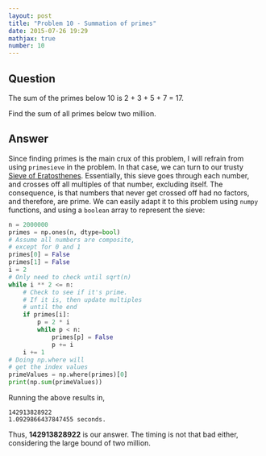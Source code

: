 ```yaml
---
layout: post
title: "Problem 10 - Summation of primes"
date: 2015-07-26 19:29
mathjax: true
number: 10
---
```


## Question

The sum of the primes below 10 is 2 + 3 + 5 + 7 = 17.

Find the sum of all primes below two million.

## Answer

Since finding primes is the main crux of this problem, I will refrain from using `primesieve` in the problem. In that case, we can turn to our trusty [Sieve of Eratosthenes](https://en.wikipedia.org/wiki/Sieve_of_Eratosthenes). Essentially, this sieve goes through each number, and crosses off all multiples of that number, excluding itself. The consequence, is that numbers that never get crossed off had no factors, and therefore, are prime. We can easily adapt it to this problem using `numpy` functions, and using a `boolean` array to represent the sieve:

```python
n = 2000000
primes = np.ones(n, dtype=bool)
# Assume all numbers are composite,
# except for 0 and 1
primes[0] = False
primes[1] = False
i = 2
# Only need to check until sqrt(n)
while i ** 2 <= n:
    # Check to see if it's prime.
    # If it is, then update multiples
    # until the end
    if primes[i]:
        p = 2 * i
        while p < n:
            primes[p] = False
            p += i
    i += 1
# Doing np.where will
# get the index values
primeValues = np.where(primes)[0]
print(np.sum(primeValues))
```

Running the above results in,

```
142913828922
1.0929866437847455 seconds.
```

Thus, **142913828922** is our answer. The timing is not that bad either, considering the large bound of two million.